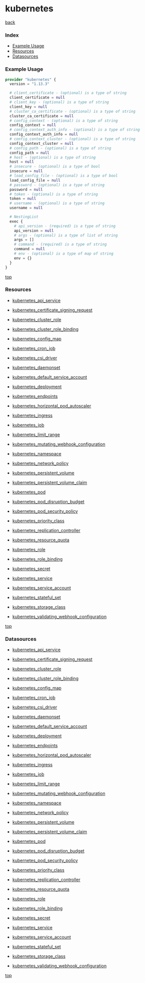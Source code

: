 # kubernetes

[back](../)

### Index

- [Example Usage](#example-usage)
- [Resources](#resources)
- [Datasources](#datasources)

### Example Usage

```terraform
provider "kubernetes" {
  version = "1.13.3"

  # client_certificate - (optional) is a type of string
  client_certificate = null
  # client_key - (optional) is a type of string
  client_key = null
  # cluster_ca_certificate - (optional) is a type of string
  cluster_ca_certificate = null
  # config_context - (optional) is a type of string
  config_context = null
  # config_context_auth_info - (optional) is a type of string
  config_context_auth_info = null
  # config_context_cluster - (optional) is a type of string
  config_context_cluster = null
  # config_path - (optional) is a type of string
  config_path = null
  # host - (optional) is a type of string
  host = null
  # insecure - (optional) is a type of bool
  insecure = null
  # load_config_file - (optional) is a type of bool
  load_config_file = null
  # password - (optional) is a type of string
  password = null
  # token - (optional) is a type of string
  token = null
  # username - (optional) is a type of string
  username = null

  # NestingList
  exec {
    # api_version - (required) is a type of string
    api_version = null
    # args - (optional) is a type of list of string
    args = []
    # command - (required) is a type of string
    command = null
    # env - (optional) is a type of map of string
    env = {}
  }
}
```

[top](#index)

### Resources


- [kubernetes_api_service](./r/kubernetes_api_service.md)

- [kubernetes_certificate_signing_request](./r/kubernetes_certificate_signing_request.md)

- [kubernetes_cluster_role](./r/kubernetes_cluster_role.md)

- [kubernetes_cluster_role_binding](./r/kubernetes_cluster_role_binding.md)

- [kubernetes_config_map](./r/kubernetes_config_map.md)

- [kubernetes_cron_job](./r/kubernetes_cron_job.md)

- [kubernetes_csi_driver](./r/kubernetes_csi_driver.md)

- [kubernetes_daemonset](./r/kubernetes_daemonset.md)

- [kubernetes_default_service_account](./r/kubernetes_default_service_account.md)

- [kubernetes_deployment](./r/kubernetes_deployment.md)

- [kubernetes_endpoints](./r/kubernetes_endpoints.md)

- [kubernetes_horizontal_pod_autoscaler](./r/kubernetes_horizontal_pod_autoscaler.md)

- [kubernetes_ingress](./r/kubernetes_ingress.md)

- [kubernetes_job](./r/kubernetes_job.md)

- [kubernetes_limit_range](./r/kubernetes_limit_range.md)

- [kubernetes_mutating_webhook_configuration](./r/kubernetes_mutating_webhook_configuration.md)

- [kubernetes_namespace](./r/kubernetes_namespace.md)

- [kubernetes_network_policy](./r/kubernetes_network_policy.md)

- [kubernetes_persistent_volume](./r/kubernetes_persistent_volume.md)

- [kubernetes_persistent_volume_claim](./r/kubernetes_persistent_volume_claim.md)

- [kubernetes_pod](./r/kubernetes_pod.md)

- [kubernetes_pod_disruption_budget](./r/kubernetes_pod_disruption_budget.md)

- [kubernetes_pod_security_policy](./r/kubernetes_pod_security_policy.md)

- [kubernetes_priority_class](./r/kubernetes_priority_class.md)

- [kubernetes_replication_controller](./r/kubernetes_replication_controller.md)

- [kubernetes_resource_quota](./r/kubernetes_resource_quota.md)

- [kubernetes_role](./r/kubernetes_role.md)

- [kubernetes_role_binding](./r/kubernetes_role_binding.md)

- [kubernetes_secret](./r/kubernetes_secret.md)

- [kubernetes_service](./r/kubernetes_service.md)

- [kubernetes_service_account](./r/kubernetes_service_account.md)

- [kubernetes_stateful_set](./r/kubernetes_stateful_set.md)

- [kubernetes_storage_class](./r/kubernetes_storage_class.md)

- [kubernetes_validating_webhook_configuration](./r/kubernetes_validating_webhook_configuration.md)


[top](#index)

### Datasources


- [kubernetes_api_service](./d/kubernetes_api_service.md)

- [kubernetes_certificate_signing_request](./d/kubernetes_certificate_signing_request.md)

- [kubernetes_cluster_role](./d/kubernetes_cluster_role.md)

- [kubernetes_cluster_role_binding](./d/kubernetes_cluster_role_binding.md)

- [kubernetes_config_map](./d/kubernetes_config_map.md)

- [kubernetes_cron_job](./d/kubernetes_cron_job.md)

- [kubernetes_csi_driver](./d/kubernetes_csi_driver.md)

- [kubernetes_daemonset](./d/kubernetes_daemonset.md)

- [kubernetes_default_service_account](./d/kubernetes_default_service_account.md)

- [kubernetes_deployment](./d/kubernetes_deployment.md)

- [kubernetes_endpoints](./d/kubernetes_endpoints.md)

- [kubernetes_horizontal_pod_autoscaler](./d/kubernetes_horizontal_pod_autoscaler.md)

- [kubernetes_ingress](./d/kubernetes_ingress.md)

- [kubernetes_job](./d/kubernetes_job.md)

- [kubernetes_limit_range](./d/kubernetes_limit_range.md)

- [kubernetes_mutating_webhook_configuration](./d/kubernetes_mutating_webhook_configuration.md)

- [kubernetes_namespace](./d/kubernetes_namespace.md)

- [kubernetes_network_policy](./d/kubernetes_network_policy.md)

- [kubernetes_persistent_volume](./d/kubernetes_persistent_volume.md)

- [kubernetes_persistent_volume_claim](./d/kubernetes_persistent_volume_claim.md)

- [kubernetes_pod](./d/kubernetes_pod.md)

- [kubernetes_pod_disruption_budget](./d/kubernetes_pod_disruption_budget.md)

- [kubernetes_pod_security_policy](./d/kubernetes_pod_security_policy.md)

- [kubernetes_priority_class](./d/kubernetes_priority_class.md)

- [kubernetes_replication_controller](./d/kubernetes_replication_controller.md)

- [kubernetes_resource_quota](./d/kubernetes_resource_quota.md)

- [kubernetes_role](./d/kubernetes_role.md)

- [kubernetes_role_binding](./d/kubernetes_role_binding.md)

- [kubernetes_secret](./d/kubernetes_secret.md)

- [kubernetes_service](./d/kubernetes_service.md)

- [kubernetes_service_account](./d/kubernetes_service_account.md)

- [kubernetes_stateful_set](./d/kubernetes_stateful_set.md)

- [kubernetes_storage_class](./d/kubernetes_storage_class.md)

- [kubernetes_validating_webhook_configuration](./d/kubernetes_validating_webhook_configuration.md)


[top](#index)